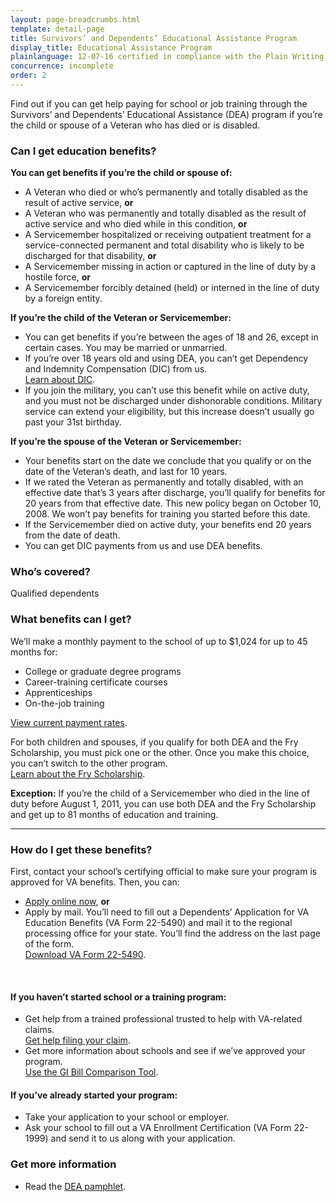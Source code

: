 ```yaml
---
layout: page-breadcrumbs.html
template: detail-page
title: Survivors’ and Dependents’ Educational Assistance Program
display_title: Educational Assistance Program
plainlanguage: 12-07-16 certified in compliance with the Plain Writing Act
concurrence: incomplete
order: 2
---
```


<div class="va-introtext">

Find out if you can get help paying for school or job training through the Survivors’ and Dependents’ Educational Assistance (DEA) program if you’re the child or spouse of a Veteran who has died or is disabled.

</div>

<div class="feature">

### Can I get education benefits?

**You can get benefits if you’re the child or spouse of:**

- A Veteran who died or who’s permanently and totally disabled as the result of active service, **or**
- A Veteran who was permanently and totally disabled as the result of active service and who died while in this condition, **or**
- A Servicemember hospitalized or receiving outpatient treatment for a service-connected permanent and total disability who is likely to be discharged for that disability, **or**
- A Servicemember missing in action or captured in the line of duty by a hostile force, **or**
- A Servicemember forcibly detained (held) or interned in the line of duty by a foreign entity.

**If you’re the child of the Veteran or Servicemember:**

- You can get benefits if you’re between the ages of 18 and 26, except in certain cases. You may be married or unmarried.
- If you’re over 18 years old and using DEA, you can’t get Dependency and Indemnity Compensation (DIC) from us.<br>
[Learn about DIC](https://www.benefits.va.gov/COMPENSATION/types-dependency_and_indemnity.asp).
- If you join the military, you can’t use this benefit while on active duty, and you must not be discharged under dishonorable conditions. Military service can extend your eligibility, but this increase doesn’t usually go past your 31st birthday.

**If you’re the spouse of the Veteran or Servicemember:**

- Your benefits start on the date we conclude that you qualify or on the date of the Veteran’s death, and last for 10 years.
- If we rated the Veteran as permanently and totally disabled, with an effective date that’s 3 years after discharge, you’ll qualify for benefits for 20 years from that effective date. This new policy began on October 10, 2008. We won’t pay benefits for training you started before this date.
- If the Servicemember died on active duty, your benefits end 20 years from the date of death.
- You can get DIC payments from us and use DEA benefits.


### Who’s covered?
Qualified dependents
</div>

### What benefits can I get?

We’ll make a monthly payment to the school of up to $1,024 for up to 45 months for:
- College or graduate degree programs
- Career-training certificate courses
- Apprenticeships
- On-the-job training

[View current payment rates](https://www.benefits.va.gov/GIBILL/resources/benefits_resources/rates/ch35/ch35rates100115.asp).

For both children and spouses, if you qualify for both DEA and the Fry Scholarship, you must pick one or the other. Once you make this choice, you can’t switch to the other program. <br>
[Learn about the Fry Scholarship](/education/gi-bill/survivors-dependent-assistance/fry-scholarship/).

**Exception:**
If you’re the child of a Servicemember who died in the line of duty before August 1, 2011, you can use both DEA and the Fry Scholarship and get up to 81 months of education and training.


-----


### How do I get these benefits?

First, contact your school’s certifying official to make sure your program is approved for VA benefits. Then, you can:
- [Apply online now](/education/apply-for-education-benefits/application/5490/introduction), **or**
- Apply by mail. You’ll need to fill out a Dependents’ Application for VA Education Benefits (VA Form 22-5490) and mail it to the regional processing office for your state. You’ll find the address on the last page of the form. <br>
[Download VA Form 22-5490](https://www.vba.va.gov/pubs/forms/vba-22-5490-are.pdf). <br>


<br>

#### If you haven’t started school or a training program:
- Get help from a trained professional trusted to help with VA-related claims. <br>
[Get help filing your claim](/disability-benefits/apply/help/index.html).
- Get more information about schools and see if we’ve approved your program. <br>
[Use the GI Bill Comparison Tool](/gi-bill-comparison-tool/).

#### If you’ve already started your program:
- Take your application to your school or employer.
- Ask your school to fill out a VA Enrollment Certification (VA Form 22-1999) and send it to us along with your application.
### Get more information
- Read the [DEA pamphlet](https://www.benefits.va.gov/gibill/docs/pamphlets/ch35_pamphlet_2.pdf).
